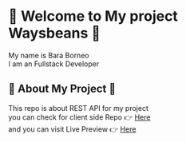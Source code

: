 # :tada: Welcome to My project Waysbeans :tada:

My name is Bara Borneo <br />
I am an Fullstack Developer
<br />

## :bell: About My Project :bell:

This repo is about REST API for my project <br />
you can check for client side Repo :point_right: [Here](https://github.com/barared28/DWF19FDFX_waysbeans/ "Waysbeans Frontend") <br />
and you can visit Live Preview :point_right: [Here](https://ways-beans.netlify.app/ "Waysbeans Live Preview") <br />
